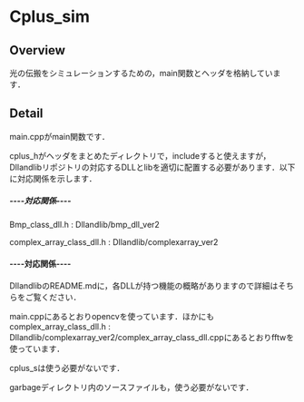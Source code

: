 # Cplus_sim

## Overview
光の伝搬をシミュレーションするための，main関数とヘッダを格納しています．

## Detail
main.cppがmain関数です．

cplus_hがヘッダをまとめたディレクトリで，includeすると使えますが，Dllandlibリポジトリの対応するDLLとlibを適切に配置する必要があります．以下に対応関係を示します．
##### ----対応関係----

Bmp_class_dll.h : Dllandlib/bmp_dll_ver2

complex_array_class_dll.h : Dllandlib/complexarray_ver2

#### ----対応関係----
DllandlibのREADME.mdに，各DLLが持つ機能の概略がありますので詳細はそちらをご覧ください．

main.cppにあるとおりopencvを使っています．ほかにもcomplex_array_class_dll.h : Dllandlib/complexarray_ver2/complex_array_class_dll.cppにあるとおりfftwを使っています．

cplus_sは使う必要がないです．

garbageディレクトリ内のソースファイルも，使う必要がないです．


